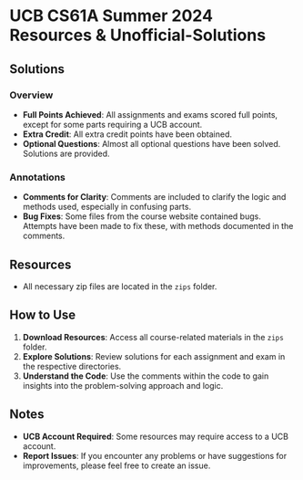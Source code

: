 # UCB CS61A Summer 2024  Resources & Unofficial-Solutions
## Solutions

### Overview

- **Full Points Achieved**: All assignments and exams scored full points, except for some parts requiring a UCB account.
- **Extra Credit**: All extra credit points have been obtained.
- **Optional Questions**: Almost all optional questions have been solved. Solutions are provided.

### Annotations

- **Comments for Clarity**: Comments are included to clarify the logic and methods used, especially in confusing parts.
- **Bug Fixes**: Some files from the course website contained bugs. Attempts have been made to fix these, with methods documented in the comments.

## Resources

- All necessary zip files are located in the `zips` folder.

## How to Use

1. **Download Resources**: Access all course-related materials in the `zips` folder.
2. **Explore Solutions**: Review solutions for each assignment and exam in the respective directories.
3. **Understand the Code**: Use the comments within the code to gain insights into the problem-solving approach and logic.

## Notes

- **UCB Account Required**: Some resources may require access to a UCB account.
- **Report Issues**: If you encounter any problems or have suggestions for improvements, please feel free to create an issue.
